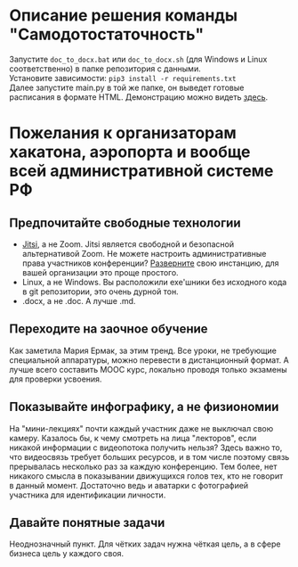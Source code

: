 # Описание решения команды "Самодотостаточность"
Запустите `doc_to_docx.bat` или `doc_to_docx.sh` (для Windows и Linux соответственно) в папке репозитория с данными.  
Установите зависимости: `pip3 install -r requirements.txt`  
Далее запустите main.py в той же папке, он выведет готовые расписания в формате HTML. Демонстрацию можно видеть [здесь](ueberchild.github.io/puha).
# Пожелания к организаторам хакатона, аэропорта и вообще всей административной системе РФ
## Предпочитайте свободные технологии
* [Jitsi](https://jitsi.org/), а не Zoom. Jitsi является свободной и безопасной альтернативой Zoom. Не можете настроить административные права участников конференции? [Разверните](https://jitsi.github.io/handbook/docs/devops-guide/devops-guide-quickstart) свою инстанцию, для вашей организации это проще простого.
* Linux, а не Windows. Вы расположили exe'шники без исходного кода в git репозитории, это очень дурной тон.
* .docx, а не .doc. А лучше .md.
## Переходите на заочное обучение
Как заметила Мария Ермак, за этим тренд. Все уроки, не требующие специальной аппаратуры, можно перевести в дистанционный формат. А лучше всего составить MOOC курс, локально проводя только экзамены для проверки усвоения.
## Показывайте инфографику, а не физиономии
На "мини-лекциях" почти каждый участник даже не выключал свою камеру. Казалось бы, к чему смотреть на лица "лекторов", если никакой информации с видеопотока получить нельзя? Здесь важно то, что видеосвязь требует больших ресурсов, и в том числе поэтому связь прерывалась несколько раз за каждую конференцию. Тем более, нет никакого смысла в показывании движущихся голов тех, кто не говорит в данный момент. Достаточно ведь и аватарки с фотографией участника для идентификации личности.
## Давайте понятные задачи
Неоднозначный пункт. Для чётких задач нужна чёткая цель, а в сфере бизнеса цель у каждого своя.
